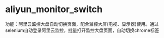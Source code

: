 # aliyun_monitor_switch
功能：阿里云监控大盘自动切换页面，配合监控大屏(电视、显示器)使用。通过selenium自动登录阿里云监控，批量打开监控大盘页面，自动切换chrome标签
